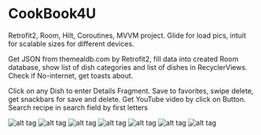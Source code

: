 # CookBook4U

Retrofit2, Room, Hilt, Coroutines, MVVM project. 
Glide for load pics, intuit for scalable sizes for different devices.

Get JSON from themealdb.com by Retrofit2,
fill data into created Room database, 
show list of dish categories and list of dishes in RecyclerViews.
Check if No-internet, get toasts about.

Click on any Dish to enter Details Fragment.
Save to favorites, swipe delete, get snackbars for save and delete. Get YouTube video by click on Button.
Search recipe in search field by first letters  

![alt tag](https://github.com/Sergio994350/CookBook4U/blob/master/app/src/screenshots/screenshot-2022-06-03_11.58.32.675.png)
![alt tag](https://github.com/Sergio994350/CookBook4U/blob/master/app/src/screenshots/screenshot-2022-06-03_11.59.31.089.png)
![alt tag](https://github.com/Sergio994350/CookBook4U/blob/master/app/src/screenshots/screenshot-2022-06-03_11.59.48.83.png)
![alt tag](https://github.com/Sergio994350/CookBook4U/blob/master/app/src/screenshots/screenshot-2022-06-03_12.00.02.8.png)
![alt tag](https://github.com/Sergio994350/CookBook4U/blob/master/app/src/screenshots/screenshot-2022-06-03_12.00.44.098.png)
![alt tag](https://github.com/Sergio994350/CookBook4U/blob/master/app/src/screenshots/screenshot-2022-06-03_12.01.10.17.png)
![alt tag](https://github.com/Sergio994350/CookBook4U/blob/master/app/src/screenshots/screenshot-2022-06-03_12.01.35.0.png)
